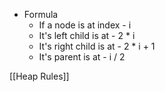 - Formula
	- If a node is at index - i
	- It's left child is at - 2 * i
	- It's right child is at - 2 * i + 1
	- It's parent is at - i / 2

[[Heap Rules]]

